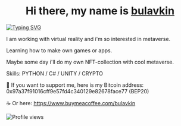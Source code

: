 <h1 align="center">Hi there, my name is <a href="https://twitter.com/lexus_20013" target="_blank">bulavkin</a> 
<height="70"/></h1>

[![Typing SVG](https://readme-typing-svg.herokuapp.com?color=%2336BCF7&lines=working+with+virtual+reality)](https://git.io/typing-svg)

I am working with virtual reality and i'm so interested in metaverse.

Learning how to make own games or apps. 

Maybe some day i'll do my own NFT-collection with cool metaverse.



Skills: PYTHON / C# / UNITY / CRYPTO

🌱 If you want to support me, here is my Bitcoin address: 0x97a37f91016cff9e57fd4c340129e82678face77 (BEP20) 

☕️ Or here: https://www.buymeacoffee.com/bulavkin

![Profile views](https://gpvc.arturio.dev/XflexusX)  
